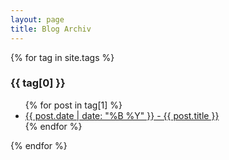 ```yaml
---
layout: page
title: Blog Archiv
---
```


{% for tag in site.tags %}
  <h3>{{ tag[0] }}</h3>
  <ul>
    {% for post in tag[1] %}
      <li><a href="/blog{{ post.url }}">{{ post.date | date: "%B %Y" }} - {{ post.title }}</a></li>
    {% endfor %}
  </ul>
{% endfor %}
